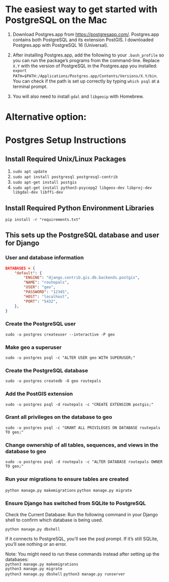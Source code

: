 # The easiest way to get started with PostgreSQL on the Mac

1. Download Postgres.app from https://postgresapp.com/. Postgres.app contains both PostgreSQL and its extension PostGIS. I downloaded Postgres.app with PostgreSQL 16 (Universal).

2. After installing Postgres.app, add the following to your `.bash_profile` so you can run the package’s programs from the command-line. Replace `X.Y` with the version of PostgreSQL in the Postgres.app you installed:  
   `export PATH=$PATH:/Applications/Postgres.app/Contents/Versions/X.Y/bin`.  
   You can check if the path is set up correctly by typing `which psql` at a terminal prompt.

3. You will also need to install `gdal` and `libgeoip` with Homebrew.

# Alternative option:
# Postgres Setup Instructions

## Install Required Unix/Linux Packages

1. `sudo apt update`
2. `sudo apt install postgresql postgresql-contrib`
3. `sudo apt-get install postgis`
4. `sudo apt-get install python3-psycopg2 libgeos-dev libproj-dev libgdal-dev libffi-dev`

## Install Required Python Environment Libraries

`pip install -r "requirements.txt"`

## This sets up the PostgreSQL database and user for Django

### User and database information

```json
DATABASES = {
    "default": {
        "ENGINE": "django.contrib.gis.db.backends.postgis",
        "NAME": "routepals",
        "USER": "geo",
        "PASSWORD": "12345",
        "HOST": "localhost",
        "PORT": "5432",
    },
}
```

### Create the PostgreSQL user

`sudo -u postgres createuser --interactive -P geo`

### Make geo a superuser

`sudo -u postgres psql -c "ALTER USER geo WITH SUPERUSER;"`

### Create the PostgreSQL database

`sudo -u postgres createdb -O geo routepals`

### Add the PostGIS extension

`sudo -u postgres psql -d routepals -c "CREATE EXTENSION postgis;"`

### Grant all privileges on the database to geo

`sudo -u postgres psql -c "GRANT ALL PRIVILEGES ON DATABASE routepals TO geo;"`

### Change ownership of all tables, sequences, and views in the database to geo

`sudo -u postgres psql -d routepals -c "ALTER DATABASE routepals OWNER TO geo;"`

### Run your migrations to ensure tables are created

`python manage.py makemigrations`
`python manage.py migrate`

### Ensure Django has switched from SQLite to PostgreSQL

Check the Current Database: Run the following command in your Django shell to confirm which database is being used.

`python manage.py dbshell`

If it connects to PostgreSQL, you'll see the psql prompt. If it’s still SQLite, you’ll see nothing or an error.

Note: You might need to run these commands instead after setting up the databases:  
`python3 manage.py makemigrations`  
`python3 manage.py migrate`  
`python3 manage.py dbshell`
`python3 manage.py runserver`